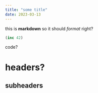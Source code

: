```yaml
---
title: "some title"
date: 2023-03-13
---
```


this is __markdown__ so it should *format* right?

```clj
(inc 42)
```

code?

# headers?

## subheaders
